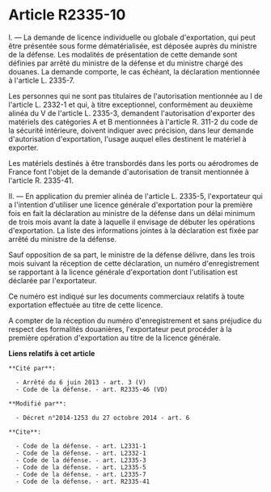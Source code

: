 # Article R2335-10

I. ― La demande de licence individuelle ou globale d'exportation, qui peut être présentée sous forme dématérialisée, est
déposée auprès du ministre de la défense. Les modalités de présentation de cette demande sont définies par arrêté du ministre
de la défense et du ministre chargé des douanes. La demande comporte, le cas échéant, la déclaration mentionnée à l'article
L. 2335-7. 

Les personnes qui ne sont pas titulaires de l'autorisation mentionnée au I de l'article L. 2332-1 et qui, à titre
exceptionnel, conformément au deuxième alinéa du V de l'article L. 2335-3, demandent l'autorisation d'exporter des matériels
des catégories A et B mentionnées à l'article R. 311-2 du code de la sécurité intérieure, doivent indiquer avec précision,
dans leur demande d'autorisation d'exportation, l'usage auquel elles destinent le matériel à exporter. 

Les matériels destinés à être transbordés dans les ports ou aérodromes de France font l'objet de la demande d'autorisation de
transit mentionnée à l'article R. 2335-41. 

II. ― En application du premier alinéa de l'article L. 2335-5, l'exportateur qui a l'intention d'utiliser une licence
générale d'exportation pour la première fois en fait la déclaration au ministre de la défense dans un délai minimum de trois
mois avant la date à laquelle il envisage de débuter les opérations d'exportation. La liste des informations jointes à la
déclaration est fixée par arrêté du ministre de la défense. 

Sauf opposition de sa part, le ministre de la défense délivre, dans les trois mois suivant la réception de cette déclaration,
un numéro d'enregistrement se rapportant à la licence générale d'exportation dont l'utilisation est déclarée par
l'exportateur. 

Ce numéro est indiqué sur les documents commerciaux relatifs à toute exportation effectuée au titre de cette licence. 

A compter de la réception du numéro d'enregistrement et sans préjudice du respect des formalités douanières, l'exportateur
peut procéder à la première opération d'exportation au titre de la licence générale.

**Liens relatifs à cet article**

	**Cité par**:

	  - Arrêté du 6 juin 2013 - art. 3 (V)
	  - Code de la défense. - art. R2335-46 (VD)

	**Modifié par**:

	  - Décret n°2014-1253 du 27 octobre 2014 - art. 6

	**Cite**:

	  - Code de la défense. - art. L2331-1
	  - Code de la défense. - art. L2332-1
	  - Code de la défense. - art. L2335-3
	  - Code de la défense. - art. L2335-5
	  - Code de la défense. - art. L2335-7
	  - Code de la défense. - art. R2335-41
